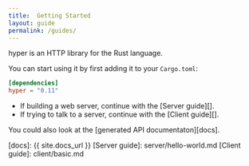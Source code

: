 ```yaml
---
title:  Getting Started
layout: guide
permalink: /guides/
---
```


hyper is an HTTP library for the Rust language.

You can start using it by first adding it to your `Cargo.toml`:

```toml
[dependencies]
hyper = "0.11"
```

- If building a web server, continue with the [Server guide][].
- If trying to talk to a server, continue with the [Client guide][].

You could also look at the [generated API documentaton][docs].

[docs]: {{ site.docs_url }}
[Server guide]: server/hello-world.md
[Client guide]: client/basic.md
